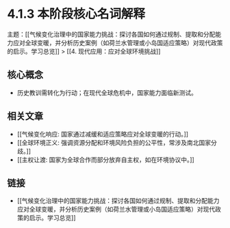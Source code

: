 # 4.1.3 本阶段核心名词解释

主题：[[气候变化治理中的国家能力挑战：探讨各国如何通过规制、提取和分配能力应对全球变暖，并分析历史案例（如荷兰水管理或小岛国适应策略）对现代政策的启示。学习总览]] > [[4. 现代应用：应对全球环境挑战]]

## 核心概念

- 历史教训需转化为行动；在现代全球危机中，国家能力面临新测试。

## 相关文章

- [[气候变化响应: 国家通过减缓和适应策略应对全球变暖的行动。]]
- [[全球环境正义: 强调资源分配和环境风险负担的公平性，常涉及南北国家分歧。]]
- [[主权让渡: 国家为全球合作而部分放弃自主权，如在环境协议中。]]

## 链接

- [[气候变化治理中的国家能力挑战：探讨各国如何通过规制、提取和分配能力应对全球变暖，并分析历史案例（如荷兰水管理或小岛国适应策略）对现代政策的启示。学习总览]]
